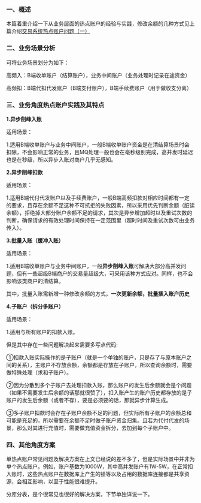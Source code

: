 ### **一、概述**

本篇着重介绍一下从业务层面的热点账户的经验与实践，修改余额的几种方式见上篇介绍[交易系统热点账户问题（一）](https://blog.csdn.net/laoxilaoxi_/article/details/80963905)     

### 二、业务场景分析

可将业务场景划分为如下：

高频入：B端收单账户（结算账户），业务中间账户（业务处理时记录在途资金）

高频扣：B端代扣代发账户（B端支付账户），B端手续费账户（用于做收支分离）

 

### **三、业务角度热点账户实践及其特点**

**1.异步削峰入账**

适用场景：

1.适用B端收单账户与业务中间账户，一般B端收单账户资金是在清结算场景时会扣除，不会影响正常的业务，且MQ处理一般也会在毫秒级别完成，高并发时延迟也是在秒级，所以异步入账对商户几乎无感知。

**2.异步削峰扣款**



适用场景：

1.适用B端代付代发账户以及手续费账户，一般B端高频扣款对相应时间都有一定的要求，且存在余额不足这种不可抗拒的失败因素，所以采用优先判断余额（脏读余额），拒绝掉大部分账户余额不足的请求，其次是异步增加超时以及重试次数的判断，确保请求的有效处理时间保持在一定范围里（超时时间及重试次数可由业务传入）。

**3.批量入账（缓冲入账）**



适用场景：

1.适用B端收单账户与业务中间账户，一般**异步削峰入账**可解决大部分高并发问题，但有一些超级B端商户的交易量超级大，可采用该种方式应对。同样，也不会影响该类商户的清结算。

其中，批量入账需新增一种修改余额的方式，**一次更新余额，批量插入账户历史**



**4.子账户（拆分多账户）**



适用场景：

1.适用与所有账户的扣款入账。

但是其中存在一些问题解决起来需要多写点代码:

​                   ①扣款入账实际操作的是子账户（就是一个单独的账户，只是存了与原本账户之间的关系），主账户不存放余额，余额都是存放在子账户，所以查询余额时，需要做特殊处理（求和子账户）。

​                   ②因为分散到多个子账户去处理扣款入账，那么账户的发生后余额就会是个问题（如果不需要发生后余额的话那就很赞了），扣入账产生的账户历史都存放的是子账户的发生后余额（或者不存），要是必须要的话，那就异步计算生成。

​                   ③多子账户扣款时会存在子账户余额不足的问题，但实际所有子账户的余额总和可能是充足的，所以需要在余额不足时做子账户资金归集。且若为代付代发的场景，那么对其进行充值时，需要做充值资金拆分，去加到每个子账户中。                  

### **四、其他角度方案**

单热点账户常见问题及解决方案在上文已经说的差不多了，但是实际场景中并非为单个热点账户。例如，账户基数为1000W，其中高并发账户有1W-5W，在正常扣入账时，这些热点账户在数据库上产生的锁等以及占用的数据库连接都是共享资源，会相互影响，以至于性能很难提升。

分库分表，是个很常见也很好的解决方案，下节单独详说一下。